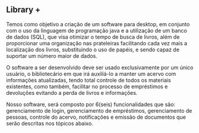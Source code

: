 ## **Library +**

Temos como objetivo a criação de um software para desktop, em conjunto com o uso da linguagem de programação java e a utilização de um banco de dados (SQL), que visa otimizar o tempo de busca de livros, além de proporcionar uma organização nas prateleiras facilitando cada vez mais a localização dos livros, substituindo o uso de papéis, e sendo capaz de suportar um número maior de dados.

O software a ser desenvolvido deve ser usado exclusivamente por um único usuário, o bibliotecário em que irá auxiliá-lo a manter um acervo com informações atualizadas, tendo total controle de todos os materiais existentes, como também, facilitar no processo de empréstimos e devoluções evitando a perda de livros e informações.

Nosso software, será composto por 6(seis) funcionalidades que são: gerenciamento de login, gerenciamento de empréstimos, gerenciamento de pessoas, controle do acervo, notificações e emissão de documentos que serão descritas nos tópicos abaixo.
